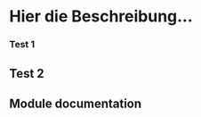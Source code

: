 <!-- OTC-HEADER-START -->

<!-- OTC-HEADER-END -->

<!-- START doctoc -->

<!-- END doctoc -->

<!-- DON'T EDIT THIS SECTION, INSTEAD RE-RUN doctoc TO UPDATE -->

# Hier die Beschreibung...

### Test 1

## Test 2

## Module documentation

<!-- BEGIN_TF_DOCS -->

<!-- END_TF_DOCS -->

<!-- OTC-FOOTER-START -->

<!-- OTC-FOOTER-END -->
